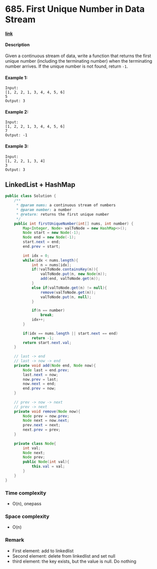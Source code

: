 # 685. First Unique Number in Data Stream

#### [link](https://www.lintcode.com/problem/first-unique-number-in-data-stream/description/)

#### Description
Given a continuous stream of data, write a function that returns the first unique number (including the terminating number) when the terminating number arrives. If the unique number is not found, return `-1`.

#### Example 1:
```
Input: 
[1, 2, 2, 1, 3, 4, 4, 5, 6]
5
Output: 3
```
#### Example 2:
```
Input: 
[1, 2, 2, 1, 3, 4, 4, 5, 6]
7
Output: -1
```
#### Example 3:
```
Input: 
[1, 2, 2, 1, 3, 4]
3
Output: 3
```

## LinkedList + HashMap
```java
public class Solution {
    /**
     * @param nums: a continuous stream of numbers
     * @param number: a number
     * @return: returns the first unique number
     */
    public int firstUniqueNumber(int[] nums, int number) {
        Map<Integer, Node> valToNode = new HashMap<>();
        Node start = new Node(-1);
        Node end = new Node(-1);
        start.next = end;
        end.prev = start;
        
        int idx = 0;
        while(idx < nums.length){
            int n = nums[idx];
            if(!valToNode.containsKey(n)){
                valToNode.put(n, new Node(n));
                add(end, valToNode.get(n));
            }
            else if(valToNode.get(n) != null){
                remove(valToNode.get(n));
                valToNode.put(n, null);
            }

            if(n == number)
                break;
            idx++;
        }
        
        if(idx == nums.length || start.next == end)
            return -1;
        return start.next.val;
    }
    
    // last -> end
    // last -> now -> end
    private void add(Node end, Node now){
        Node last = end.prev;
        last.next = now;
        now.prev = last;
        now.next = end;
        end.prev = now;
    }
    
    // prev -> now -> next
    // prev -> next
    private void remove(Node now){
        Node prev = now.prev;
        Node next = now.next;
        prev.next = next;
        next.prev = prev;
    }
    
    private class Node{
        int val;
        Node next;
        Node prev;
        public Node(int val){
            this.val = val;
        }
    }
}
```
### Time complexity
* O(n), onepass
### Space complexity
* O(n)
### Remark
* First element: add to linkedlist
* Second element: delete from linkedlist and set null
* third element: the key exists, but the value is null. Do nothing